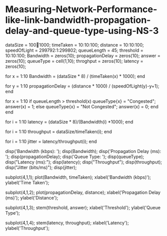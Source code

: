 # Measuring-Network-Performance-like-link-bandwidth-propagation-delay-and-queue-type-using-NS-3
dataSize = 100:100:1000;
timeTaken = 10:10:100;
distance = 10:10:100;
speedOfLight = 299792:1:299802;
queueLength = 45;
threshold = 10:10:100;
Bandwidth = zeros(10);
propagationDelay = zeros(10);
answer = zeros(10);
queueType = cell(1,10);
throghput = zeros(10);
latency  = zeros(10);

for x = 1:10
    Bandwidth = (dataSize * 8) / (timeTaken(x) * 1000); 
end 

for y = 1:10
    propagationDelay = (distance * 1000) / (speedOfLight(y)-y+1);  
end

for x = 1:10
    if queueLength > threshold(x)
        queueType{x} = "Congested";
        answer(x) = 1;
    else
        queueType{x} = "Not Congested";
        answer(x) = 0;
    end
end

for i = 1:10
    latency = (dataSize * 8)/(Bandwidth(i) *1000);
end

for i = 1:10
    throughput = dataSize/timeTaken(i);
end

for i = 1:10
    jitter = latency/throughput(i);
end

disp('Bandwidth (kbps): ');
disp(Bandwidth);
disp('Propagation Delay (ms): ');
disp(propagationDelay);
disp('Queue Type: ');
disp(queueType);
disp("Latency (ms):");
disp(latency);
disp("Throughput");
disp(throughput);
disp("Jitter (bits/ms)");
disp(jitter);


subplot(4,1,1);
plot(Bandwidth, timeTaken);
xlabel('Bandwidth (kbps)');
ylabel('Time Taken');

subplot(4,1,2);
plot(propagationDelay, distance);
xlabel('Propagation Delay (ms)');
ylabel('Distance');

subplot(4,1,3);
stem(threshold, answer);
xlabel('Threshold');
ylabel('Queue Type');

subplot(4,1,4);
stem(latency, throughput);
xlabel('Latency');
ylabel('Throughput');

